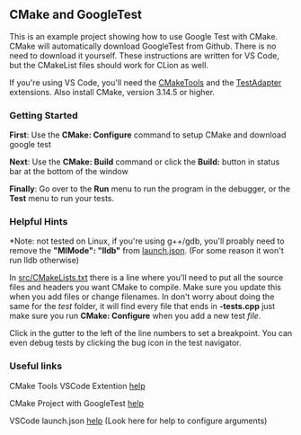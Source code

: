 ## CMake and GoogleTest

This is an example project showing how to use Google Test with CMake. CMake will automatically download GoogleTest from Github. There is no need to download it yourself. These instructions are written for VS Code, but the CMakeList files should work for CLion as well.

If you're using VS Code, you'll need the [CMakeTools] and the [TestAdapter] extensions. Also install CMake, version 3.14.5 or higher.  

### Getting Started

**First**: Use the **CMake: Configure** command to setup CMake and download google test

**Next**: Use the **CMake: Build** command or click the **Build:** button in status bar at the bottom of the window

**Finally**: Go over to the **Run** menu to run the program in the debugger, or the **Test** menu to run your tests. 

### Helpful Hints
*Note: not tested on Linux, if you're using g++/gdb, you'll proably need to remove the **"MIMode": "lldb"** from [launch.json](./.vscode/launch.json). (For some reason it won't run lldb otherwise)

In [src/CMakeLists.txt](./src/CMakeLists.txt) there is a line where you'll need to put all the source files and headers you want CMake to compile. Make sure you update this when you add files or change filenames. In don't worry about doing the same for the *test* folder, it will find every file that ends in **-tests.cpp** just make sure you run **CMake: Configure** when you add a new test *file*.

Click in the gutter to the left of the line numbers to set a breakpoint. You can even debug tests by clicking the bug icon in the test navigator.

### Useful links

CMake Tools VSCode Extention [help](https://vector-of-bool.github.io/docs/vscode-cmake-tools/index.html)

CMake Project with GoogleTest [help](https://raymii.org/s/tutorials/Cpp_project_setup_with_cmake_and_unit_tests.html)

VSCode launch.json [help](https://code.visualstudio.com/docs/cpp/launch-json-reference)
(Look here for help to configure arguments)

[TestAdapter]: https://marketplace.visualstudio.com/items?itemName=matepek.vscode-catch2-test-adapter
[CMakeTools]: https://marketplace.visualstudio.com/items?itemName=ms-vscode.cmake-tools